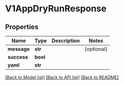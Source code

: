 # V1AppDryRunResponse

## Properties
Name | Type | Description | Notes
------------ | ------------- | ------------- | -------------
**message** | **str** |  | [optional] 
**success** | **bool** |  | 
**yaml** | **str** |  | 

[[Back to Model list]](../README.md#documentation-for-models) [[Back to API list]](../README.md#documentation-for-api-endpoints) [[Back to README]](../README.md)

